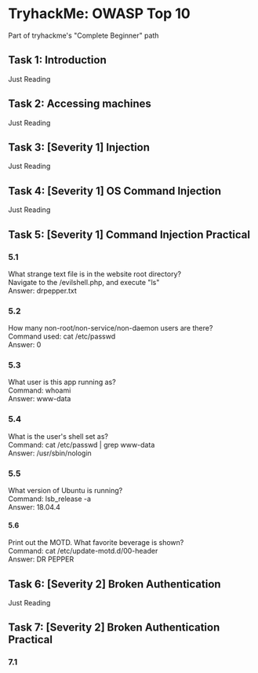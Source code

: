 # TryhackMe: OWASP Top 10

Part of tryhackme's "Complete Beginner" path

## Task 1: Introduction

Just Reading

## Task 2: Accessing machines

Just Reading

## Task 3: [Severity 1] Injection

Just Reading

## Task 4: [Severity 1] OS Command Injection

Just Reading

## Task 5: [Severity 1] Command Injection Practical

### 5.1

What strange text file is in the website root directory?
<br/>
Navigate to the /evilshell.php, and execute "ls"
<br/>
Answer: drpepper.txt

### 5.2

How many non-root/non-service/non-daemon users are there?
<br/>
Command used: cat /etc/passwd
<br/>
Answer: 0

### 5.3

What user is this app running as?
<br/>
Command: whoami
<br/>
Answer: www-data

### 5.4

What is the user's shell set as?
<br/>
Command: cat /etc/passwd | grep www-data
<br/>
Answer: /usr/sbin/nologin

### 5.5

What version of Ubuntu is running?
<br/>
Command: lsb_release -a
<br/>
Answer: 18.04.4

#### 5.6

Print out the MOTD. What favorite beverage is shown?
<br/>
Command: cat /etc/update-motd.d/00-header
<br/>
Answer: DR PEPPER

## Task 6: [Severity 2] Broken Authentication

Just Reading

## Task 7: [Severity 2] Broken Authentication Practical

### 7.1
